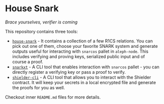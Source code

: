 # House Snark
_Brace yourselves, verifier is coming_

This repository contains three tools:
 - [`house-snark`](house-snark/) - It contains a collection of a few R1CS relations.
You can pick out one of them, choose your favorite SNARK system and generate outputs useful for interacting with `snarcos` pallet in `aleph-node`.
This includes verifying and proving keys, serialized public input and of course a proof.
 - [`snarkxt`](snarkxt/) - A CLI tool that enables interaction with `snarcos` pallet - you can directly register a verifying key or pass a proof to verify.
 - [`shielder-cli`](shielder-cli/) - A CLI tool that allows you to interact with the Shielder contract.
It will keep your secrets in a local encrypted file and generate the proofs for you as well.

Checkout inner `README.md` files for more details.
